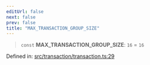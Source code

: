 ```yaml
---
editUrl: false
next: false
prev: false
title: "MAX_TRANSACTION_GROUP_SIZE"
---
```


> `const` **MAX\_TRANSACTION\_GROUP\_SIZE**: `16` = `16`

Defined in: [src/transaction/transaction.ts:29](https://github.com/algorandfoundation/algokit-utils-ts/blob/e57e96ab17213653e656688e8d7251c0107554cf/src/transaction/transaction.ts#L29)
